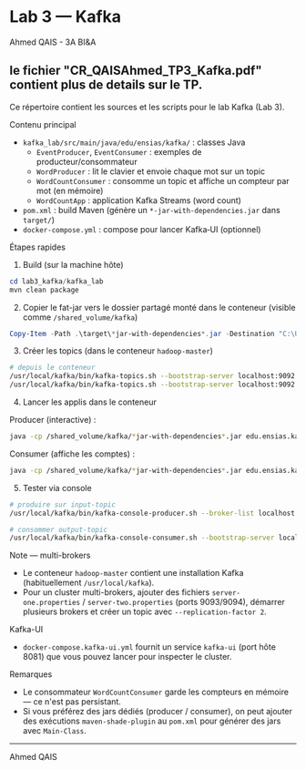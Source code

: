 # Lab 3 — Kafka

Ahmed QAIS - 3A BI&A

## le fichier "CR_QAISAhmed_TP3_Kafka.pdf" contient plus de details sur le TP.

Ce répertoire contient les sources et les scripts pour le lab Kafka (Lab 3). 

Contenu principal
- `kafka_lab/src/main/java/edu/ensias/kafka/` : classes Java
  - `EventProducer`, `EventConsumer` : exemples de producteur/consommateur
  - `WordProducer` : lit le clavier et envoie chaque mot sur un topic
  - `WordCountConsumer` : consomme un topic et affiche un compteur par mot (en mémoire)
  - `WordCountApp` : application Kafka Streams (word count)
- `pom.xml` : build Maven (génère un `*-jar-with-dependencies.jar` dans `target/`)
- `docker-compose.yml` : compose pour lancer Kafka‑UI (optionnel)

Étapes rapides
1. Build (sur la machine hôte)

```powershell
cd lab3_kafka/kafka_lab
mvn clean package
```

2. Copier le fat-jar vers le dossier partagé monté dans le conteneur (visible comme `/shared_volume/kafka`)

```powershell
Copy-Item -Path .\target\*jar-with-dependencies*.jar -Destination "C:\Users\ahmed\Downloads\hadoop_project\kafka" -Force
```

3. Créer les topics (dans le conteneur `hadoop-master`)

```bash
# depuis le conteneur
/usr/local/kafka/bin/kafka-topics.sh --bootstrap-server localhost:9092 --create --topic input-topic --partitions 1 --replication-factor 1
/usr/local/kafka/bin/kafka-topics.sh --bootstrap-server localhost:9092 --create --topic output-topic --partitions 1 --replication-factor 1
```

4. Lancer les applis dans le conteneur

Producer (interactive) :
```bash
java -cp /shared_volume/kafka/*jar-with-dependencies*.jar edu.ensias.kafka.WordProducer input-topic localhost:9092
```

Consumer (affiche les comptes) :
```bash
java -cp /shared_volume/kafka/*jar-with-dependencies*.jar edu.ensias.kafka.WordCountConsumer output-topic localhost:9092
```

5. Tester via console

```bash
# produire sur input-topic
/usr/local/kafka/bin/kafka-console-producer.sh --broker-list localhost:9092 --topic input-topic

# consommer output-topic
/usr/local/kafka/bin/kafka-console-consumer.sh --bootstrap-server localhost:9092 --topic output-topic --from-beginning --property print.key=true
```

Note — multi-brokers
- Le conteneur `hadoop-master` contient une installation Kafka (habituellement `/usr/local/kafka`).
- Pour un cluster multi-brokers, ajouter des fichiers `server-one.properties` / `server-two.properties` (ports 9093/9094), démarrer plusieurs brokers et créer un topic avec `--replication-factor 2`.

Kafka-UI
- `docker-compose.kafka-ui.yml` fournit un service `kafka-ui` (port hôte 8081) que vous pouvez lancer pour inspecter le cluster.

Remarques
- Le consommateur `WordCountConsumer` garde les compteurs en mémoire — ce n'est pas persistant.
- Si vous préférez des jars dédiés (producer / consumer), on peut ajouter des exécutions `maven-shade-plugin` au `pom.xml` pour générer des jars avec `Main-Class`.

---

Ahmed QAIS